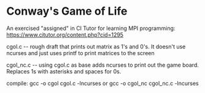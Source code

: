 # Conway's Game of Life

An exercised "assigned" in CI Tutor for learning MPI programming:  https://www.citutor.org/content.php?cid=1295

cgol.c -- rough draft that prints out matrix as 1's and 0's.  It doesn't use ncurses and just uses printf to print matrices to the screen

cgol_nc.c -- using cgol.c as base adds ncurses to print out the game board.  Replaces 1s with asterisks and spaces for 0s.

compile: 
gcc -o cgol cgol.c -lncurses
or
gcc -o cgol_nc cgol_nc.c -lncurses
